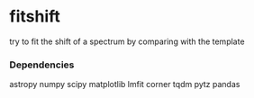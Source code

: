 # fitshift
try to fit the shift of a spectrum by comparing with the template

### Dependencies
astropy
numpy
scipy
matplotlib
lmfit
corner
tqdm
pytz
pandas
